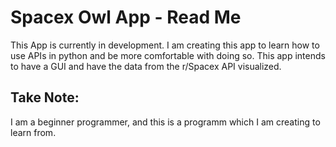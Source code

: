 # Spacex Owl App - Read Me
This App is currently in development. I am creating this app to learn how to use APIs in python and be more comfortable with doing so. This app intends to have a GUI and have the data from the r/Spacex API visualized. 

## Take Note:
I am a beginner programmer, and this is a programm which I am creating to learn from.